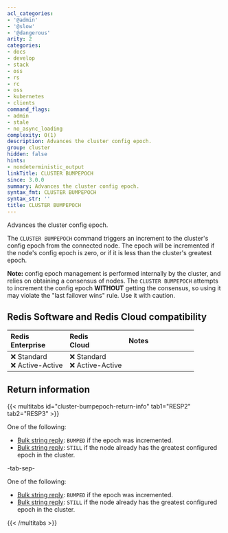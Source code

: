 ```yaml
---
acl_categories:
- '@admin'
- '@slow'
- '@dangerous'
arity: 2
categories:
- docs
- develop
- stack
- oss
- rs
- rc
- oss
- kubernetes
- clients
command_flags:
- admin
- stale
- no_async_loading
complexity: O(1)
description: Advances the cluster config epoch.
group: cluster
hidden: false
hints:
- nondeterministic_output
linkTitle: CLUSTER BUMPEPOCH
since: 3.0.0
summary: Advances the cluster config epoch.
syntax_fmt: CLUSTER BUMPEPOCH
syntax_str: ''
title: CLUSTER BUMPEPOCH
---
```

Advances the cluster config epoch.

The `CLUSTER BUMPEPOCH` command triggers an increment to the cluster's config epoch from the connected node. The epoch will be incremented if the node's config epoch is zero, or if it is less than the cluster's greatest epoch.

**Note:** config epoch management is performed internally by the cluster, and relies on obtaining a consensus of nodes. The `CLUSTER BUMPEPOCH` attempts to increment the config epoch **WITHOUT** getting the consensus, so using it may violate the "last failover wins" rule. Use it with caution.

## Redis Software and Redis Cloud compatibility

| Redis<br />Enterprise | Redis<br />Cloud | <span style="min-width: 9em; display: table-cell">Notes</span> |
|:----------------------|:-----------------|:------|
| <span title="Not supported">&#x274c; Standard</span><br /><span title="Not supported"><nobr>&#x274c; Active-Active</nobr></span> | <span title="Not supported">&#x274c; Standard</span><br /><span title="Not supported"><nobr>&#x274c; Active-Active</nobr></span> |  |

## Return information

{{< multitabs id="cluster-bumpepoch-return-info" 
    tab1="RESP2" 
    tab2="RESP3" >}}

One of the following:
* [Bulk string reply](../../develop/reference/protocol-spec#bulk-strings): `BUMPED` if the epoch was incremented.
* [Bulk string reply](../../develop/reference/protocol-spec#bulk-strings): `STILL` if the node already has the greatest configured epoch in the cluster.

-tab-sep-

One of the following:
* [Bulk string reply](../../develop/reference/protocol-spec#bulk-strings): `BUMPED` if the epoch was incremented.
* [Bulk string reply](../../develop/reference/protocol-spec#bulk-strings): `STILL` if the node already has the greatest configured epoch in the cluster.

{{< /multitabs >}}
